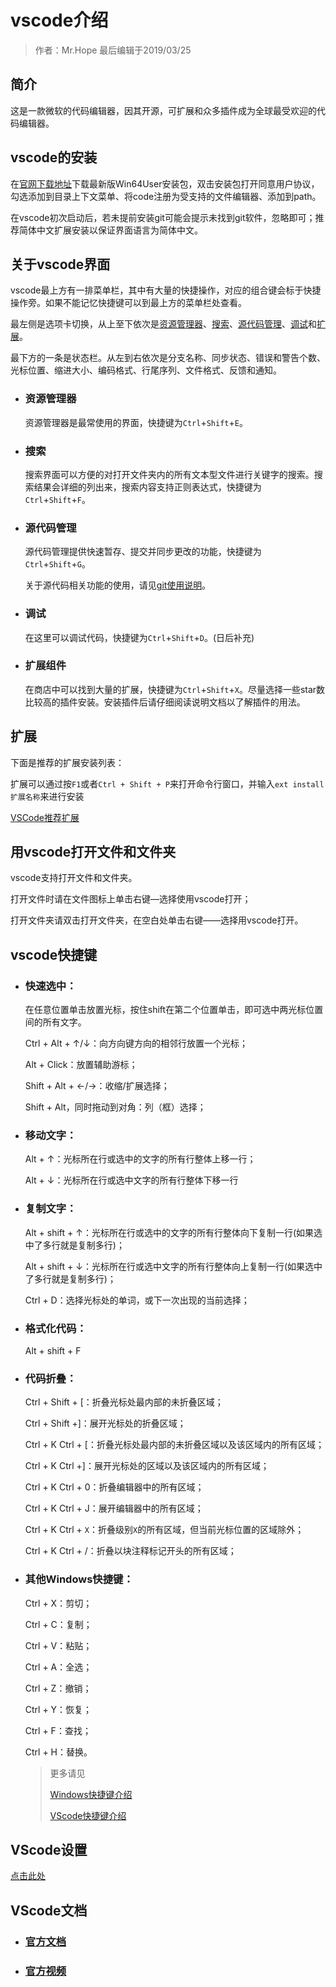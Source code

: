 # vscode介绍

> 作者：Mr.Hope 最后编辑于2019/03/25

## 简介

这是一款微软的代码编辑器，因其开源，可扩展和众多插件成为全球最受欢迎的代码编辑器。

## vscode的安装

在[官网下载地址](https://code.visualstudio.com/Download)下载最新版Win64User安装包，双击安装包打开同意用户协议，勾选添加到目录上下文菜单、将code注册为受支持的文件编辑器、添加到path。

在vscode初次启动后，若未提前安装git可能会提示未找到git软件，忽略即可；推荐简体中文扩展安装以保证界面语言为简体中文。

## 关于vscode界面

vscode最上方有一排菜单栏，其中有大量的快捷操作，对应的组合键会标于快捷操作旁。如果不能记忆快捷键可以到最上方的菜单栏处查看。

最左侧是选项卡切换，从上至下依次是[资源管理器](#资源管理器)、[搜索](#搜索)、[源代码管理](#源代码管理)、[调试](#调试)和[扩展](#扩展)。

最下方的一条是状态栏。从左到右依次是分支名称、同步状态、错误和警告个数、光标位置、缩进大小、编码格式、行尾序列、文件格式、反馈和通知。

- ### 资源管理器

    资源管理器是最常使用的界面，快捷键为`Ctrl`+`Shift`+`E`。

- ### 搜索

    搜索界面可以方便的对打开文件夹内的所有文本型文件进行关键字的搜索。搜索结果会详细的列出来，搜索内容支持正则表达式，快捷键为`Ctrl`+`Shift`+`F`。

- ### 源代码管理

    源代码管理提供快速暂存、提交并同步更改的功能，快捷键为`Ctrl`+`Shift`+`G`。

    关于源代码相关功能的使用，请见[git使用说明](git)。

- ### 调试

    在这里可以调试代码，快捷键为`Ctrl`+`Shift`+`D`。(日后补充)

- ### 扩展组件

    在商店中可以找到大量的扩展，快捷键为`Ctrl`+`Shift`+`X`。尽量选择一些star数比较高的插件安装。安装插件后请仔细阅读说明文档以了解插件的用法。

## 扩展

下面是推荐的扩展安装列表：

扩展可以通过按`F1`或者`Ctrl + Shift + P`来打开命令行窗口，并输入`ext install 扩展名称`来进行安装

[VSCode推荐扩展](vscode/vscodeExtension)

## 用vscode打开文件和文件夹

vscode支持打开文件和文件夹。

打开文件时请在文件图标上单击右键—选择使用vscode打开；

打开文件夹请双击打开文件夹，在空白处单击右键——选择用vscode打开。

## vscode快捷键

- ### 快速选中：

    在任意位置单击放置光标，按住shift在第二个位置单击，即可选中两光标位置间的所有文字。

    Ctrl + Alt + ↑/↓：向方向键方向的相邻行放置一个光标；

    Alt + Click：放置辅助游标；

    Shift + Alt + ←/→：收缩/扩展选择；

    Shift + Alt，同时拖动到对角：列（框）选择；

- ### 移动文字：

    Alt + ↑：光标所在行或选中的文字的所有行整体上移一行；

    Alt + ↓：光标所在行或选中文字的所有行整体下移一行

- ### 复制文字：

    Alt + shift + ↑：光标所在行或选中的文字的所有行整体向下复制一行(如果选中了多行就是复制多行)；

    Alt + shift + ↓：光标所在行或选中文字的所有行整体向上复制一行(如果选中了多行就是复制多行)；

    Ctrl + D：选择光标处的单词，或下一次出现的当前选择；

- ### 格式化代码：

    Alt + shift + F

- ### 代码折叠：

    Ctrl + Shift + [：折叠光标处最内部的未折叠区域；

    Ctrl + Shift +]：展开光标处的折叠区域；

    Ctrl + K Ctrl + [：折叠光标处最内部的未折叠区域以及该区域内的所有区域；

    Ctrl + K Ctrl +]：展开光标处的区域以及该区域内的所有区域；

    Ctrl + K Ctrl + 0：折叠编辑器中的所有区域；

    Ctrl + K Ctrl + J：展开编辑器中的所有区域；

    Ctrl + K Ctrl + `X`：折叠级别`X`的所有区域，但当前光标位置的区域除外；

    Ctrl + K Ctrl + /：折叠以块注释标记开头的所有区域；

- ### 其他Windows快捷键：

    Ctrl + X：剪切；

    Ctrl + C：复制；

    Ctrl + V：粘贴；

    Ctrl + A：全选；

    Ctrl + Z：撤销；

    Ctrl + Y：恢复；

    Ctrl + F：查找；

    Ctrl + H：替换。

    > 更多请见
    >
    > [Windows快捷键介绍](/doc/windows/shortCutKey)
    >
    > [VScode快捷键介绍](https://nenuyouth.com/document/software/vscode/vscodeKeyboardShortcutsWindows.pdf)

## VScode设置

[点击此处](vscode/vscodeSettings)

## VScode文档

- ### [官方文档](https://code.visualstudio.com/docs)

- ### [官方视频](https://code.visualstudio.com/docs/getstarted/introvideos)